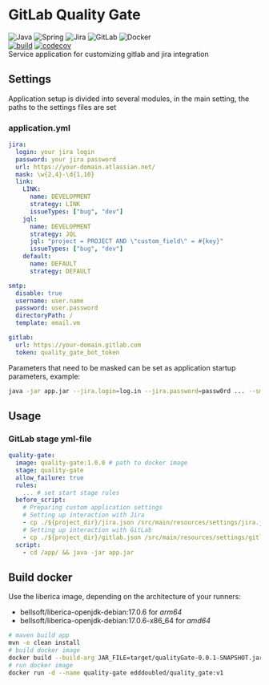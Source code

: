 # GitLab Quality Gate
![Java](https://img.shields.io/badge/java-%23ED8B00.svg?style=for-the-badge&logo=java&logoColor=white) 
![Spring](https://img.shields.io/badge/spring-%236DB33F.svg?style=for-the-badge&logo=spring&logoColor=white)
![Jira](https://img.shields.io/badge/jira-%230A0FFF.svg?style=for-the-badge&logo=jira&logoColor=white)
![GitLab](https://img.shields.io/badge/gitlab-%23181717.svg?style=for-the-badge&logo=gitlab&logoColor=white)
![Docker](https://img.shields.io/badge/docker-%230db7ed.svg?style=for-the-badge&logo=docker&logoColor=white)<br/> 
[![build](https://github.com/EddDoubleD/qualityGate/actions/workflows/build.yml/badge.svg?branch=master)](https://github.com/EddDoubleD/qualityGate/actions/workflows/build.yml) [![codecov](https://codecov.io/gh/EddDoubleD/qualityGate/branch/master/graph/badge.svg?token=TYXJX2Z7TH)](https://codecov.io/gh/EddDoubleD/qualityGate)<br/>
Service application for customizing gitlab and jira integration

## Settings
Application setup is divided into several modules, in the main setting, the paths to the settings files are set
### application.yml
```yaml
jira:
  login: your jira login
  password: your jira password
  url: https://your-domain.atlassian.net/
  mask: \w{2,4}-\d{1,10}
  link:
    LINK:
      name: DEVELOPMENT
      strategy: LINK
      issueTypes: ["bug", "dev"]
    jql:
      name: DEVELOPMENT
      strategy: JQL
      jql: "project = PROJECT AND \"custom_field\" = #{key}"
      issueTypes: ["bug", "dev"]
    default:
      name: DEFAULT
      strategy: DEFAULT

smtp:
  disable: true
  username: user.name
  password: user.password
  directoryPath: /
  template: email.vm

gitlab:
  url: https://your-domain.gitlab.com
  token: quality_gate_bot_token
```
Parameters that need to be masked can be set as application startup parameters, example:
```bash
java -jar app.jar --jira.login=log.in --jira.password=passw0rd ... --smtp.host-mail.server.com ...
```
## Usage

### GitLab stage yml-file
```yml
quality-gate:
  image: quality-gate:1.0.0 # path to docker image
  stage: quality-gate
  allow_failure: true
  rules:
    ... # set start stage rules
  before_script:
    # Preparing custom application settings
    # Setting up interaction with Jira
    - cp ./${project_dir}/jira.json /src/main/resources/settings/jira.json
    # Setting up interaction with GitLab
    - cp ./${project_dir}/gitlab.json /src/main/resources/settings/gitlab.json
  script:
    - cd /app/ && java -jar app.jar
```

## Build docker
Use the liberica image, depending on the architecture of your runners:
* bellsoft/liberica-openjdk-debian:17.0.6  for *arm64*
* bellsoft/liberica-openjdk-debian:17.0.6-x86_64 for *amd64*

``` bash
# maven build app 
mvn -e clean install
# build docker image 
docker build --build-arg JAR_FILE=target/qualityGate-0.0.1-SNAPSHOT.jar -t edddoubled/quality_gate:v1 .
# run docker image
docker run -d --name quality-gate edddoubled/quality_gate:v1
```
